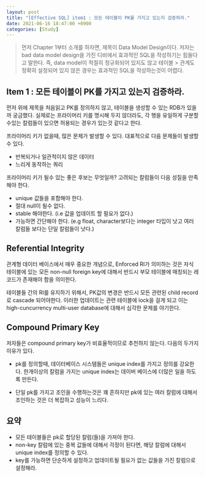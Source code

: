 ```yaml
---
layout: post
title: "[Effective SQL] item1 : 모든 테이블이 PK를 가지고 있는지 검증하라."
date: 2021-06-16 18:47:00 +0900
categories: [Study]
---
```


> 먼저 Chapter 1부터 소개를 하자면, 제목이 Data Model Design이다. 저자는 bad data model design을 
> 가진 디비에서 효과적인 SQL을 작성하기는 힘들다고 말한다. 즉, data model이 적절히 정규화되어 있지도 않고 테이블 > 관계도 정확히 설정되어 있지 않은 경우는 효과적인 SQL을 작성하는것이 어렵다.

## Item 1 : 모든 테이블이 PK를 가지고 있는지 검증하라.
먼저 위에 제목을 처음읽고 PK를 정의하지 않고, 테이블을 생성할 수 있는 RDB가 있을까 궁금했다. 실제로는 프라이머리 키를 명시해 두지 않더라도, 각 행을 유일하게 구분할 수있는 칼럼들이 있으면 허용되는 경우가 있는것 같다고 한다.

프라이머리 키가 없을때, 많은 문제가 발생할 수 있다. 대표적으로 다음 문제들이 발생할 수 있다.

- 반복되거나 일관적이지 않은 데이터
- 느리게 동작하는 쿼리

프라이머리 키가 될수 있는 좋은 후보는 무엇일까? 고려되는 칼럼들이 다음 성질을 만족해야 한다.

- unique 값들을 포함해야 한다.
- 절대 null이 될수 없다.
- stable 해야한다. (i.e 값을 업데이트 할 필요가 없다.)
- 가능하면 간단해야 한다. (e.g float, character보다는 integer 타입이 낫고 여러 칼럼들 보다는 단일 칼럼들이 낫다.)

## Referential Integrity
관계형 데이터 베이스에서 매우 중요한 개념으로, Enforced RI가 의미하는 것은 자식 테이블에 있는 모든 non-null foreign key에 대해서 반드시 부모 테이블에 매칭되는 레코드가 존재해야 함을 의미한다.

테이블들 간의 RI를 유지하기 위해서, PK값의 변경은 반드시 모든 관련된 child record로 cascade 되어야한다. 이러한 업데이트는 관련 테이블에 lock을 걸게 되고 이는 high-cuncurrency multi-user database에 대해서 심각한 문제를 야기한다.

## Compound Primary Key
저자들은 compound primary key가 비효율적이므로 추천하지 않는다. 다음의 두가지 이유가 있다.

- pk를 정의할때, 데이터베이스 시스템들은 unique index를 가지고 정의를 강요한다. 한개이상의 칼럼을 가지는 unique index는 데이버 베이스에 더많은 일을 하도록 만든다.
 
- 단일 pk를 가지고 조인을 수행하는것은 꽤 흔하지만 pk에 있는 여러 칼럼에 대해서 조인하는 것은 더 복잡하고 성능이 느리다.

## 요약

- 모든 테이블들은 pk로 할당된 칼럼(들)을 가져야 한다.
- non-key 칼럼에 있는 중복 값들에 대해서 걱정이 된다면, 해당 칼럼에 대해서 unique index를 정의할 수 있다.
- key를 가능하면 단순하게 설정하고 업데이트될 필요가 없는 값들을 가진 칼럼으로 설정해라.
